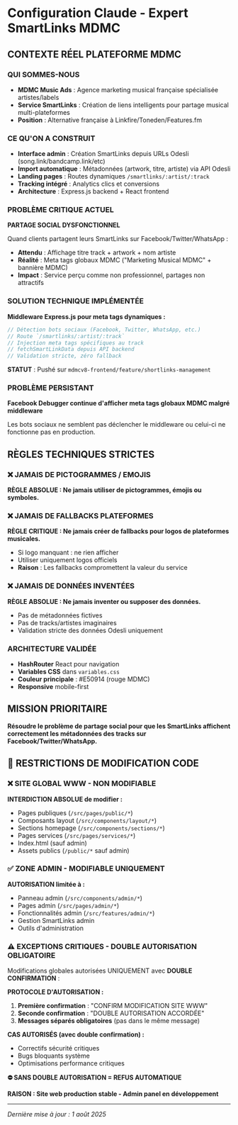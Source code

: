 # Configuration Claude - Expert SmartLinks MDMC

## CONTEXTE RÉEL PLATEFORME MDMC

### QUI SOMMES-NOUS
- **MDMC Music Ads** : Agence marketing musical française spécialisée artistes/labels
- **Service SmartLinks** : Création de liens intelligents pour partage musical multi-plateformes
- **Position** : Alternative française à Linkfire/Toneden/Features.fm

### CE QU'ON A CONSTRUIT
- **Interface admin** : Création SmartLinks depuis URLs Odesli (song.link/bandcamp.link/etc)
- **Import automatique** : Métadonnées (artwork, titre, artiste) via API Odesli
- **Landing pages** : Routes dynamiques `/smartlinks/:artist/:track`
- **Tracking intégré** : Analytics clics et conversions
- **Architecture** : Express.js backend + React frontend

### PROBLÈME CRITIQUE ACTUEL
**PARTAGE SOCIAL DYSFONCTIONNEL**

Quand clients partagent leurs SmartLinks sur Facebook/Twitter/WhatsApp :
- **Attendu** : Affichage titre track + artwork + nom artiste
- **Réalité** : Meta tags globaux MDMC ("Marketing Musical MDMC" + bannière MDMC)
- **Impact** : Service perçu comme non professionnel, partages non attractifs

### SOLUTION TECHNIQUE IMPLÉMENTÉE
**Middleware Express.js pour meta tags dynamiques :**

```javascript
// Détection bots sociaux (Facebook, Twitter, WhatsApp, etc.)
// Route `/smartlinks/:artist/:track` 
// Injection meta tags spécifiques au track
// fetchSmartLinkData depuis API backend
// Validation stricte, zéro fallback
```

**STATUT** : Pushé sur `mdmcv8-frontend/feature/shortlinks-management`

### PROBLÈME PERSISTANT
**Facebook Debugger continue d'afficher meta tags globaux MDMC malgré middleware**

Les bots sociaux ne semblent pas déclencher le middleware ou celui-ci ne fonctionne pas en production.

## RÈGLES TECHNIQUES STRICTES

### ❌ JAMAIS DE PICTOGRAMMES / EMOJIS
**RÈGLE ABSOLUE : Ne jamais utiliser de pictogrammes, émojis ou symboles.**

### ❌ JAMAIS DE FALLBACKS PLATEFORMES
**RÈGLE CRITIQUE : Ne jamais créer de fallbacks pour logos de plateformes musicales.**
- Si logo manquant : ne rien afficher
- Utiliser uniquement logos officiels
- **Raison** : Les fallbacks compromettent la valeur du service

### ❌ JAMAIS DE DONNÉES INVENTÉES
**RÈGLE ABSOLUE : Ne jamais inventer ou supposer des données.**
- Pas de métadonnées fictives
- Pas de tracks/artistes imaginaires
- Validation stricte des données Odesli uniquement

### ARCHITECTURE VALIDÉE
- **HashRouter** React pour navigation
- **Variables CSS** dans `variables.css`
- **Couleur principale** : #E50914 (rouge MDMC)
- **Responsive** mobile-first

## MISSION PRIORITAIRE
**Résoudre le problème de partage social pour que les SmartLinks affichent correctement les métadonnées des tracks sur Facebook/Twitter/WhatsApp.**

## 🚫 RESTRICTIONS DE MODIFICATION CODE

### ❌ SITE GLOBAL WWW - NON MODIFIABLE
**INTERDICTION ABSOLUE de modifier :**
- Pages publiques (`/src/pages/public/*`)
- Composants layout (`/src/components/layout/*`)
- Sections homepage (`/src/components/sections/*`)
- Pages services (`/src/pages/services/*`)
- Index.html (sauf admin)
- Assets publics (`/public/*` sauf admin)

### ✅ ZONE ADMIN - MODIFIABLE UNIQUEMENT
**AUTORISATION limitée à :**
- Panneau admin (`/src/components/admin/*`)
- Pages admin (`/src/pages/admin/*`)
- Fonctionnalités admin (`/src/features/admin/*`)
- Gestion SmartLinks admin
- Outils d'administration

### ⚠️ EXCEPTIONS CRITIQUES - DOUBLE AUTORISATION OBLIGATOIRE
Modifications globales autorisées UNIQUEMENT avec **DOUBLE CONFIRMATION** :

**PROTOCOLE D'AUTORISATION :**
1. **Première confirmation** : "CONFIRM MODIFICATION SITE WWW"
2. **Seconde confirmation** : "DOUBLE AUTORISATION ACCORDÉE"  
3. **Messages séparés obligatoires** (pas dans le même message)

**CAS AUTORISÉS (avec double confirmation) :**
- Correctifs sécurité critiques
- Bugs bloquants système
- Optimisations performance critiques

**⛔ SANS DOUBLE AUTORISATION = REFUS AUTOMATIQUE**

**RAISON : Site web production stable - Admin panel en développement**

---
*Dernière mise à jour : 1 août 2025*